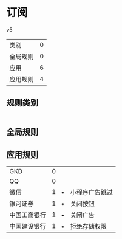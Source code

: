 # 订阅

v5

|||
| - |:-:|
|类别|0|
|全局规则|0|
|应用|6|
|应用规则|4|

## 规则类别

|||
| - |:-:|


## 全局规则



## 应用规则

||||
| - |:-:|-|
|GKD|0||
|QQ|0||
|微信|1|<li>小程序广告跳过|
|银河证券|1|<li>关闭按钮|
|中国工商银行|1|<li>关闭广告|
|中国建设银行|1|<li>拒绝存储权限|
